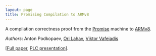 ```yaml
---
layout: page
title: Promising Compilation to ARMv8
---
```

A compilation correctness proof from the [Promise](http://sf.snu.ac.kr/promise-concurrency/) machine to
[ARMv8](http://www.cl.cam.ac.uk/~sf502/popl16/index.html).

_Authors_: Anton Podkopaev, [Ori Lahav](https://people.mpi-sws.org/~orilahav/), [Viktor Vafeiadis](https://people.mpi-sws.org/~viktor/)

[[Full paper](https://drive.google.com/file/d/0B3UPtzTx9FB1eVdDMl9wVVgyUzA/view?usp=sharing),
 [PLC presentation](https://drive.google.com/open?id=0B3UPtzTx9FB1bVc4UC1SaHhmQ2s)].
 
